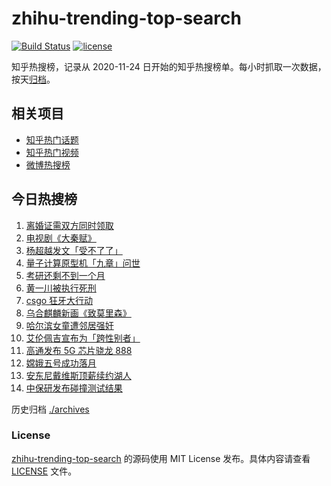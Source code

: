 # zhihu-trending-top-search

[![Build Status](https://github.com/justjavac/zhihu-trending-top-search/workflows/ci/badge.svg?branch=main)](https://github.com/justjavac/zhihu-trending-top-search/actions)
[![license](https://img.shields.io/github/license/justjavac/zhihu-trending-top-search)](https://github.com/justjavac/zhihu-trending-top-search/blob/main/LICENSE)

知乎热搜榜，记录从 2020-11-24 日开始的知乎热搜榜单。每小时抓取一次数据，按天[归档](./archives)。

## 相关项目

- [知乎热门话题](https://github.com/justjavac/zhihu-trending-hot-questions)
- [知乎热门视频](https://github.com/justjavac/zhihu-trending-hot-video)
- [微博热搜榜](https://github.com/justjavac/weibo-trending-hot-search)

## 今日热搜榜

<!-- BEGIN -->
<!-- 最后更新时间 Fri Dec 04 2020 12:05:18 GMT+0800 (CST) -->
1. [离婚证需双方同时领取](https://www.zhihu.com/search?q=离婚冷静期)
1. [电视剧《大秦赋》](https://www.zhihu.com/search?q=大秦赋)
1. [杨超越发文「受不了了」 ](https://www.zhihu.com/search?q=杨超越)
1. [量子计算原型机「九章」问世](https://www.zhihu.com/search?q=九章)
1. [考研还剩不到一个月](https://www.zhihu.com/search?q=考研)
1. [黄一川被执行死刑](https://www.zhihu.com/search?q=黄一川)
1. [csgo 狂牙大行动](https://www.zhihu.com/search?q=csgo大行动)
1. [乌合麒麟新画《致莫里森》](https://www.zhihu.com/search?q=致莫里森)
1. [哈尔滨女童遭邻居强奸](https://www.zhihu.com/search?q=哈尔滨女童)
1. [艾伦佩吉宣布为「跨性别者」](https://www.zhihu.com/search?q=跨性别者)
1. [高通发布 5G 芯片骁龙 888](https://www.zhihu.com/search?q=骁龙888)
1. [嫦娥五号成功落月](https://www.zhihu.com/search?q=嫦娥五号)
1. [安东尼戴维斯顶薪续约湖人](https://www.zhihu.com/search?q=安东尼戴维斯)
1. [中保研发布碰撞测试结果](https://www.zhihu.com/search?q=中保研)
<!-- END -->

历史归档 [./archives](./archives)

### License

[zhihu-trending-top-search](https://github.com/justjavac/zhihu-trending-top-search) 的源码使用 MIT License 发布。具体内容请查看 [LICENSE](./LICENSE) 文件。
